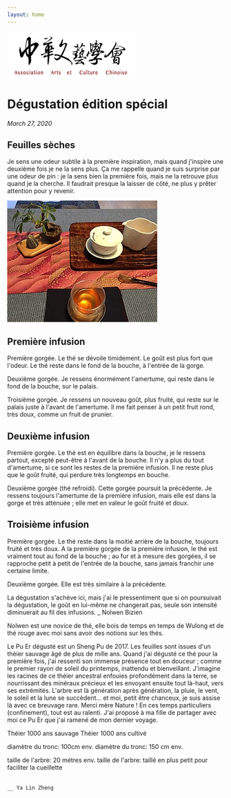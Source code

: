 ```yaml
---
layout: home
---
```


![logo de l'école](/assets/image/logo-zheng-xin-tang.webp)

# Dégustation édition spécial
_March 27, 2020_

## Feuilles sèches

Je sens une odeur subtile à la première inspiration, mais quand j'inspire une deuxième fois je ne la sens plus. Ça me rappelle quand je suis surprise par une odeur de pin : je la sens bien la première fois, mais ne la retrouve plus quand je la cherche. Il faudrait presque la laisser de côté, ne plus y prêter attention pour y revenir.

 ![table de dégustation](ya-lin.webp)

## Première infusion

Première gorgée. Le thé se dévoile timidement. Le goût est plus fort que l'odeur. Le thé reste dans le fond de la bouche, à l'entrée de la gorge.

Deuxième gorgée. Je ressens énormément l'amertume, qui reste dans le fond de la bouche, sur le palais.

Troisième gorgée. Je ressens un nouveau goût, plus fruité, qui reste sur le palais juste à l'avant de l'amertume. Il me fait penser à un petit fruit rond, très doux, comme un fruit de prunier. 

## Deuxième infusion

Première gorgée. Le thé est en équilibre dans la bouche, je le ressens partout, excepté peut-être à l'avant de la bouche. Il n'y a plus du tout d'amertume, si ce sont les restes de la première infusion. Il ne reste plus que le goût fruité, qui perdure très longtemps en bouche.

Deuxième gorgée (thé refroidi). Cette gorgée poursuit la précédente. Je ressens toujours l'amertume de la première infusion, mais elle est dans la gorge et très atténuée ; elle met en valeur le goût fruité et doux. 

## Troisième infusion

Première gorgée. Le thé reste dans la moitié arrière de la bouche, toujours fruité et très doux. A la première gorgée de la première infusion, le thé est vraiment tout au fond de la bouche ; au fur et à mesure des gorgées, il se rapproche petit à petit de l'entrée de la bouche, sans jamais franchir une certaine limite.

Deuxième gorgée. Elle est très similaire à la précédente.

La dégustation s'achève ici, mais j'ai le pressentiment que si on poursuivait la dégustation, le goût en lui-même ne changerait pas, seule son intensité diminuerait au fil des infusions.                          _ Nolwen Bizien

 

Nolwen est une novice de thé, elle bois de temps en temps de Wulong et de thé rouge avec moi sans avoir des notions sur les thés.

 

 

 

Le Pu Er dégusté est un Sheng Pu de 2017. Les feuilles sont issues d'un théier sauvage âgé de plus de mille ans. Quand j'ai dégusté ce thé pour la première fois, j'ai ressenti son immense présence tout en douceur ; comme le premier rayon de soleil du printemps, inattendu et bienveillant. J'imagine les racines de ce théier ancestral enfouies profondément dans la terre, se nourrissant des minéraux précieux et les envoyant ensuite tout là-haut, vers ses extrémités. L'arbre est là génération après génération, la pluie, le vent, le soleil et la lune se succèdent... et moi, petit être chanceux, je suis assise là avec ce breuvage rare. Merci mère Nature !
En ces temps particuliers (confinement), tout est au ralenti. J'ai proposé à ma fille de partager avec moi ce Pu Er que j'ai ramené de mon dernier voyage.                                                                                     

Théier 1000 ans sauvage                                    Théier 1000 ans cultivé

   diamètre du tronc: 100cm env.                            diamètre du tronc: 150 cm env.

   taille de l'arbre: 20 métres env.                            taille de l'arbre: taillé en plus petit pour faciliter la cueillette

                                                                                                                                                        

                                                                                                                                                                 __ Ya Lin Zheng
